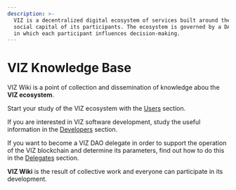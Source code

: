 ```yaml
---
description: >-
  VIZ is a decentralized digital ecosystem of services built around the 
  social capital of its participants. The ecosystem is governed by a DAO
  in which each participant influences decision-making.
---
```


# VIZ Knowledge Base

VIZ Wiki is a point of collection and dissemination of knowledge abou the **VIZ ecosystem**.

Start your study of the VIZ ecosystem with the [Users](https://wiki.viz.media/users/) section.

If you are interested in VIZ software development, study the useful information in the [Developers](https://wiki.viz.media/developers/) section.

If you want to become a VIZ DAO delegate in order to support the operation of the VIZ blockchain and determine its parameters, find out how to do this in the [Delegates](https://wiki.viz.media/witnesses/) section.

**VIZ Wiki** is the result of collective work and everyone can participate in its development.

